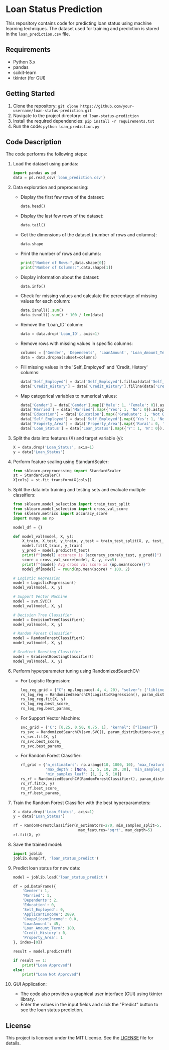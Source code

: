# Loan Status Prediction

This repository contains code for predicting loan status using machine learning techniques. The dataset used for training and prediction is stored in the `loan_prediction.csv` file.

## Requirements
- Python 3.x
- pandas
- scikit-learn
- tkinter (for GUI)

## Getting Started
1. Clone the repository: `git clone https://github.com/your-username/loan-status-prediction.git`
2. Navigate to the project directory: `cd loan-status-prediction`
3. Install the required dependencies: `pip install -r requirements.txt`
4. Run the code: `python loan_prediction.py`

## Code Description
The code performs the following steps:

1. Load the dataset using pandas:
   ```python
   import pandas as pd
   data = pd.read_csv('loan_prediction.csv')
   ```

2. Data exploration and preprocessing:
   - Display the first few rows of the dataset:
     ```python
     data.head()
     ```
   - Display the last few rows of the dataset:
     ```python
     data.tail()
     ```
   - Get the dimensions of the dataset (number of rows and columns):
     ```python
     data.shape
     ```
   - Print the number of rows and columns:
     ```python
     print("Number of Rows:",data.shape[0])
     print("Number of Columns:",data.shape[1])
     ```
   - Display information about the dataset:
     ```python
     data.info()
     ```
   - Check for missing values and calculate the percentage of missing values for each column:
     ```python
     data.isnull().sum()
     data.isnull().sum() * 100 / len(data)
     ```
   - Remove the 'Loan_ID' column:
     ```python
     data = data.drop('Loan_ID', axis=1)
     ```
   - Remove rows with missing values in specific columns:
     ```python
     columns = ['Gender', 'Dependents', 'LoanAmount', 'Loan_Amount_Term']
     data = data.dropna(subset=columns)
     ```
   - Fill missing values in the 'Self_Employed' and 'Credit_History' columns:
     ```python
     data['Self_Employed'] = data['Self_Employed'].fillna(data['Self_Employed'].mode()[0])
     data['Credit_History'] = data['Credit_History'].fillna(data['Credit_History'].mode()[0])
     ```
   - Map categorical variables to numerical values:
     ```python
     data['Gender'] = data['Gender'].map({'Male': 1, 'Female': 0}).astype('int')
     data['Married'] = data['Married'].map({'Yes': 1, 'No': 0}).astype('int')
     data['Education'] = data['Education'].map({'Graduate': 1, 'Not Graduate': 0}).astype('int')
     data['Self_Employed'] = data['Self_Employed'].map({'Yes': 1, 'No': 0}).astype('int')
     data['Property_Area'] = data['Property_Area'].map({'Rural': 0, 'Semiurban': 2, 'Urban': 1}).astype('int')
     data['Loan_Status'] = data['Loan_Status'].map({'Y': 1, 'N': 0}).astype('int')
     ```

3. Split the data into features (X) and target variable (y):
   ```python
   X = data.drop('Loan_Status', axis=1)
   y = data['Loan_Status']
   ```

4. Perform feature scaling using StandardScaler:
   ```python
   from sklearn.preprocessing import StandardScaler
   st = StandardScaler()
   X[cols] = st.fit_transform(X[cols])
   ```

5. Split the data into training and testing sets and evaluate multiple classifiers:
   ```python
   from sklearn.model_selection import train_test_split
   from sklearn.model_selection import cross_val_score
   from sklearn.metrics import accuracy_score
   import numpy as np

   model_df = {}

   def model_val(model, X, y):
       X_train, X_test, y_train, y_test = train_test_split(X, y, test_size=0.20, random_state=42)
       model.fit(X_train, y_train)
       y_pred = model.predict(X_test)
       print(f"{model} accuracy is {accuracy_score(y_test, y_pred)}")
       score = cross_val_score(model, X, y, cv=5)
       print(f"{model} Avg cross val score is {np.mean(score)}")
       model_df[model] = round(np.mean(score) * 100, 2)

   # Logistic Regression
   model = LogisticRegression()
   model_val(model, X, y)

   # Support Vector Machine
   model = svm.SVC()
   model_val(model, X, y)

   # Decision Tree Classifier
   model = DecisionTreeClassifier()
   model_val(model, X, y)

   # Random Forest Classifier
   model = RandomForestClassifier()
   model_val(model, X, y)

   # Gradient Boosting Classifier
   model = GradientBoostingClassifier()
   model_val(model, X, y)
   ```

6. Perform hyperparameter tuning using RandomizedSearchCV:
   - For Logistic Regression:
     ```python
     log_reg_grid = {"C": np.logspace(-4, 4, 20), "solver": ['liblinear']}
     rs_log_reg = RandomizedSearchCV(LogisticRegression(), param_distributions=log_reg_grid, n_iter=20, cv=5, verbose=True)
     rs_log_reg.fit(X, y)
     rs_log_reg.best_score_
     rs_log_reg.best_params_
     ```

   - For Support Vector Machine:
     ```python
     svc_grid = {'C': [0.25, 0.50, 0.75, 1], "kernel": ["linear"]}
     rs_svc = RandomizedSearchCV(svm.SVC(), param_distributions=svc_grid, cv=5, n_iter=20, verbose=True)
     rs_svc.fit(X, y)
     rs_svc.best_score_
     rs_svc.best_params_
     ```

   - For Random Forest Classifier:
     ```python
     rf_grid = {'n_estimators': np.arange(10, 1000, 10), 'max_features': ['auto', 'sqrt'],
                'max_depth': [None, 3, 5, 10, 20, 30], 'min_samples_split': [2, 5, 20, 50, 100],
                'min_samples_leaf': [1, 2, 5, 10]}
     rs_rf = RandomizedSearchCV(RandomForestClassifier(), param_distributions=rf_grid, cv=5, n_iter=20, verbose=True)
     rs_rf.fit(X, y)
     rs_rf.best_score_
     rs_rf.best_params_
     ```

7. Train the Random Forest Classifier with the best hyperparameters:
   ```python
   X = data.drop('Loan_Status', axis=1)
   y = data['Loan_Status']

   rf = RandomForestClassifier(n_estimators=270, min_samples_split=5, min_samples_leaf=5,
                                max_features='sqrt', max_depth=5)
   rf.fit(X, y)
   ```

8. Save the trained model:
   ```python
   import joblib
   joblib.dump(rf, 'loan_status_predict')
   ```

9. Predict loan status for new data:
   ```python
   model = joblib.load('loan_status_predict')

   df = pd.DataFrame({
       'Gender': 1,
       'Married': 1,
       'Dependents': 2,
       'Education': 0,
       'Self_Employed': 0,
       'ApplicantIncome': 2889,
       'CoapplicantIncome': 0.0,
       'LoanAmount': 45,
       'Loan_Amount_Term': 180,
       'Credit_History': 0,
       'Property_Area': 1
   }, index=[0])

   result = model.predict(df)

   if result == 1:
       print("Loan Approved")
   else:
       print("Loan Not Approved")
   ```

10. GUI Application:
    - The code also provides a graphical user interface (GUI) using tkinter library.
    - Enter the values in the input fields and click the "Predict" button to see the loan status prediction.

## License
This project is licensed under the MIT License. See the [LICENSE](LICENSE) file for details.
